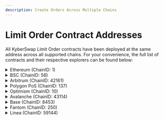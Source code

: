 ```yaml
---
description: Create Orders Across Multiple Chains
---
```


# Limit Order Contract Addresses

All KyberSwap Limit Order contracts have been deployed at the same address across all supported chains. For your convenience, the full list of contracts and their respective explorers can be found below:

<details>

<summary>Ethereum (ChainID: 1)</summary>

* **DSLOProtocol:** [`0xcab2FA2eeab7065B45CBcF6E3936dDE2506b4f6C`](https://etherscan.io/address/0xcab2FA2eeab7065B45CBcF6E3936dDE2506b4f6C)
* **LimitOrderProtocol:** [`0x227B0c196eA8db17A665EA6824D972A64202E936`](https://etherscan.io/address/0x227B0c196eA8db17A665EA6824D972A64202E936)

</details>

<details>

<summary>BSC (ChainID: 56)</summary>

* **DSLOProtocol:** [`0xcab2FA2eeab7065B45CBcF6E3936dDE2506b4f6C`](https://bscscan.com/address/0xcab2FA2eeab7065B45CBcF6E3936dDE2506b4f6C)
* **LimitOrderProtocol:** [`0x227B0c196eA8db17A665EA6824D972A64202E936`](https://bscscan.com/address/0x227B0c196eA8db17A665EA6824D972A64202E936)

</details>

<details>

<summary>Arbitrum (ChainID: 42161)</summary>

* **DSLOProtocol:** [`0xcab2FA2eeab7065B45CBcF6E3936dDE2506b4f6C`](https://arbiscan.io/address/0xcab2FA2eeab7065B45CBcF6E3936dDE2506b4f6C)
* **LimitOrderProtocol:** [`0x227B0c196eA8db17A665EA6824D972A64202E936`](https://arbiscan.io/address/0x227B0c196eA8db17A665EA6824D972A64202E936)

</details>

<details>

<summary>Polygon PoS (ChainID: 137)</summary>

* **DSLOProtocol:** [`0xcab2FA2eeab7065B45CBcF6E3936dDE2506b4f6C`](https://polygonscan.com/address/0xcab2fa2eeab7065b45cbcf6e3936dde2506b4f6c)
* **LimitOrderProtocol:** [`0x227B0c196eA8db17A665EA6824D972A64202E936`](https://polygonscan.com/address/0x227B0c196eA8db17A665EA6824D972A64202E936)

</details>

<details>

<summary>Optimism (ChainID: 10)</summary>

* **DSLOProtocol:** [`0xcab2FA2eeab7065B45CBcF6E3936dDE2506b4f6C`](https://optimistic.etherscan.io/address/0xcab2FA2eeab7065B45CBcF6E3936dDE2506b4f6C)
* **LimitOrderProtocol:** [`0x227B0c196eA8db17A665EA6824D972A64202E936`](https://optimistic.etherscan.io/address/0x227B0c196eA8db17A665EA6824D972A64202E936)

</details>

<details>

<summary>Avalanche (ChainID: 43114)</summary>

* **DSLOProtocol:** [`0xcab2FA2eeab7065B45CBcF6E3936dDE2506b4f6C`](https://snowtrace.io/address/0xcab2FA2eeab7065B45CBcF6E3936dDE2506b4f6C)
* **LimitOrderProtocol:** [`0x227B0c196eA8db17A665EA6824D972A64202E936`](https://snowtrace.io/address/0x227B0c196eA8db17A665EA6824D972A64202E936)

</details>

<details>

<summary>Base (ChainID: 8453)</summary>

* **DSLOProtocol**: [`0xcab2FA2eeab7065B45CBcF6E3936dDE2506b4f6C`](https://basescan.org/address/0xcab2FA2eeab7065B45CBcF6E3936dDE2506b4f6C)

</details>

<details>

<summary>Fantom (ChainID: 250)</summary>

* **DSLOProtocol:** [`0xcab2FA2eeab7065B45CBcF6E3936dDE2506b4f6C`](https://ftmscan.com/address/0xcab2fa2eeab7065b45cbcf6e3936dde2506b4f6c)
* **LimitOrderProtocol:** [`0x227B0c196eA8db17A665EA6824D972A64202E936`](https://ftmscan.com/address/0x227B0c196eA8db17A665EA6824D972A64202E936)

</details>

<details>

<summary>Linea (ChainID: 59144)</summary>

* **DSLOProtocol**: [`0xcab2FA2eeab7065B45CBcF6E3936dDE2506b4f6C`](https://explorer.linea.build/address/0xcab2FA2eeab7065B45CBcF6E3936dDE2506b4f6C)

</details>

